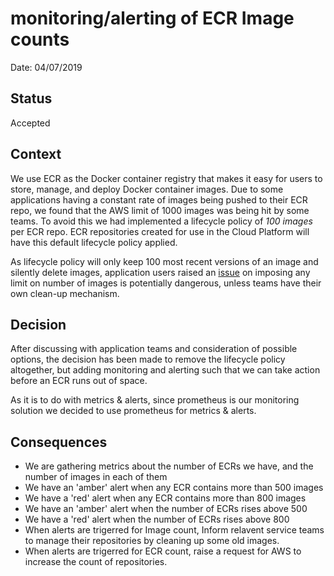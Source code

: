 # monitoring/alerting of ECR Image counts

Date: 04/07/2019

## Status

Accepted

## Context
 
We use ECR as the Docker container registry that makes it easy for users to store, manage, and deploy Docker container images.
Due to some applications having a constant rate of images being pushed to their ECR repo, we found that the AWS limit of 1000 images was being hit by some teams. To avoid this we had implemented a lifecycle policy of *100 images* per ECR repo. ECR repositories created for use in the Cloud Platform will have this default lifecycle policy applied.

As lifecycle policy will only keep 100 most recent versions of an image and silently delete images, application users raised an [issue][user-issue] on imposing any limit on number of images is potentially dangerous, unless teams have their own clean-up mechanism. 

## Decision

After discussing with application teams and consideration of possible options, the decision has been made to remove the lifecycle policy altogether, but adding monitoring and alerting such that we can take action before an ECR runs out of space.

As it is to do with metrics & alerts, since prometheus is our monitoring solution we decided to use prometheus for metrics & alerts.

## Consequences

* We are gathering metrics about the number of ECRs we have, and the number of images in each of them
* We have an 'amber' alert when any ECR contains more than 500 images
* We have a 'red' alert when any ECR contains more than 800 images
* We have an 'amber' alert when the number of ECRs rises above 500
* We have a 'red' alert when the number of ECRs rises above 800
* When alerts are trigerred for Image count, Inform relavent service teams to manage their repositories by cleaning up some old images. 
* When alerts are trigerred for ECR count, raise a request for AWS to increase the count of repositories.

[user-issue]: https://github.com/ministryofjustice/cloud-platform/issues/839